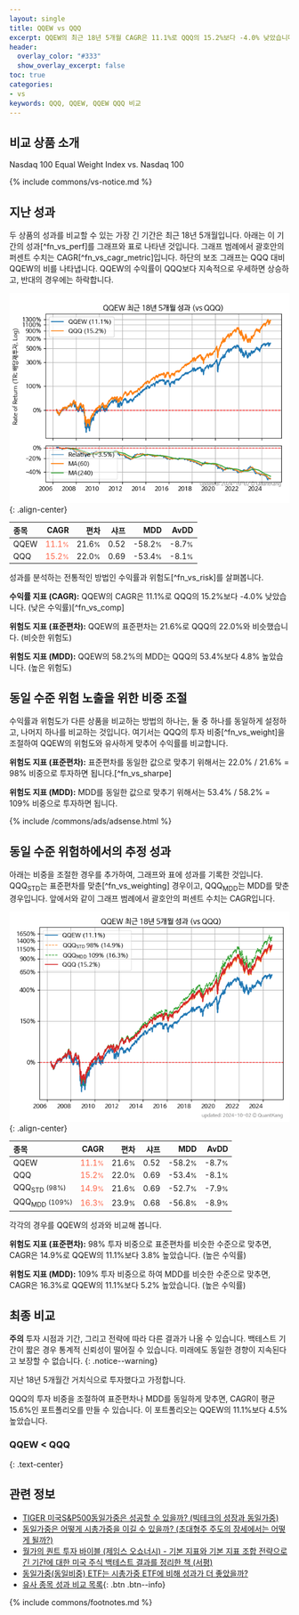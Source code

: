 ```yaml
---
layout: single
title: QQEW vs QQQ
excerpt: QQEW의 최근 18년 5개월 CAGR은 11.1%로 QQQ의 15.2%보다 -4.0% 낮았습니다.
header:
  overlay_color: "#333"
  show_overlay_excerpt: false
toc: true
categories:
- vs
keywords: QQQ, QQEW, QQEW QQQ 비교
---
```


## 비교 상품 소개


Nasdaq 100 Equal Weight Index vs. Nasdaq 100



{% include commons/vs-notice.md %}

## 지난 성과

두 상품의 성과를 비교할 수 있는 가장 긴 기간은 최근 18년 5개월입니다. 아래는 이 기간의 성과[^fn_vs_perf]를 그래프와 표로 나타낸 것입니다.
그래프 범례에서 괄호안의 퍼센트 수치는 CAGR[^fn_vs_cagr_metric]입니다.
하단의 보조 그래프는 QQQ 대비 QQEW의 비를 나타냅니다.
QQEW의 수익률이 QQQ보다 지속적으로 우세하면 상승하고, 반대의 경우에는 하락합니다.

![QQEW](/vs/images/qqew-vs-qqq_dual.png){: .align-center}

| **종목** | **CAGR** | **편차** | **샤프** | **MDD** | **AvDD** |
| :------------ | ------: | -----------: | -------: | ------: | -------: |
| QQEW | <span style="color: tomato">11.1<small>%</small></span> | 21.6<small>%</small> | 0.52 | -58.2<small>%</small> | -8.7<small>%</small> |
| QQQ | <span style="color: tomato">15.2<small>%</small></span> | 22.0<small>%</small> | 0.69 | -53.4<small>%</small> | -8.1<small>%</small> |

<!-- more -->


성과를 분석하는 전통적인 방법인 수익률과 위험도[^fn_vs_risk]를 살펴봅니다.

**수익률 지표 (CAGR):** QQEW의 CAGR은 11.1%로 QQQ의 15.2%보다 -4.0% 낮았습니다. (낮은 수익률)[^fn_vs_comp]

**위험도 지표 (표준편차):** QQEW의 표준편차는 21.6%로 QQQ의 22.0%와 비슷했습니다. (비슷한 위험도)

**위험도 지표 (MDD):** QQEW의 58.2%의 MDD는 QQQ의 53.4%보다 4.8% 높았습니다. (높은 위험도)



## 동일 수준 위험 노출을 위한 비중 조절

수익률과 위험도가 다른 상품을 비교하는 방법의 하나는, 둘 중 하나를 동일하게 설정하고, 나머지 하나를 비교하는 것입니다.
여기서는 QQQ의 투자 비중[^fn_vs_weight]을 조절하여 QQEW의 위험도와 유사하게 맞추어 수익률를 비교합니다.

**위험도 지표 (표준편차):** 표준편차를 동일한 값으로 맞추기 위해서는 22.0% / 21.6% = 98% 비중으로 투자하면 됩니다.[^fn_vs_sharpe]

**위험도 지표 (MDD):** MDD를 동일한 값으로 맞추기 위해서는 53.4% / 58.2% = 109% 비중으로 투자하면 됩니다.


{% include /commons/ads/adsense.html %}



## 동일 수준 위험하에서의 추정 성과

아래는 비중을 조절한 경우를 추가하여, 그래프와 표에 성과를 기록한 것입니다.
QQQ<sub>STD</sub>는 표준편차를 맞춘[^fn_vs_weighting] 경우이고, QQQ<sub>MDD</sub>는 MDD를 맞춘 경우입니다.
앞에서와 같이 그래프 범례에서 괄호안의 퍼센트 수치는 CAGR입니다.


![QQEW](/vs/images/qqew-vs-qqq.png){: .align-center}



| **종목** | **CAGR** | **편차** | **샤프** | **MDD** | **AvDD** |
| :------------ | ------: | -----------: | -------: | ------: | -------: |
| QQEW | <span style="color: tomato">11.1<small>%</small></span> | 21.6<small>%</small> | 0.52 | -58.2<small>%</small> | -8.7<small>%</small> |
| QQQ | <span style="color: tomato">15.2<small>%</small></span> | 22.0<small>%</small> | 0.69 | -53.4<small>%</small> | -8.1<small>%</small> |
| QQQ<sub>STD</sub> <small>(98%)</small> | <span style="color: tomato">14.9<small>%</small></span> | 21.6<small>%</small> | 0.69 | -52.7<small>%</small> | -7.9<small>%</small> |
| QQQ<sub>MDD</sub> <small>(109%)</small> | <span style="color: tomato">16.3<small>%</small></span> | 23.9<small>%</small> | 0.68 | -56.8<small>%</small> | -8.9<small>%</small> |



각각의 경우를 QQEW의 성과와 비교해 봅니다.

**위험도 지표 (표준편차):** 98% 투자 비중으로 표준편차를 비슷한 수준으로 맞추면, CAGR은 14.9%로 QQEW의 11.1%보다 3.8% 높았습니다. (높은 수익률)

**위험도 지표 (MDD):** 109% 투자 비중으로 하여 MDD를 비슷한 수준으로 맞추면, CAGR은 16.3%로 QQEW의 11.1%보다 5.2% 높았습니다. (높은 수익률)




## 최종 비교

**주의** 투자 시점과 기간, 그리고 전략에 따라 다른 결과가 나올 수 있습니다. 백테스트 기간이 짧은 경우 통계적 신뢰성이 떨어질 수 있습니다. 미래에도 동일한 경향이 지속된다고 보장할 수 없습니다.
{: .notice--warning}

지난 18년 5개월간 거치식으로 투자했다고 가정합니다.

QQQ의 투자 비중을 조절하여 표준편차나 MDD를 동일하게 맞추면, CAGR이 평균 15.6%인 포트폴리오를 만들 수 있습니다.
이 포트폴리오는 QQEW의 11.1%보다 4.5% 높았습니다.

### QQEW	&lt; QQQ
{: .text-center}


## 관련 정보

- [TIGER 미국S&P500동일가중은 성공할 수 있을까? (빅테크의 성장과 동일가중)](https://kongdori.tistory.com/297)
- [동일가중은 어떻게 시총가중을 이길 수 있을까? (초대형주 주도의 장세에서는 어떻게 될까?)](https://kongdori.tistory.com/296)
- [월가의 퀀트 투자 바이블 (제임스 오쇼너시) - 기본 지표와 기본 지표 조합 전략으로 긴 기간에 대한 미국 주식 백테스트 결과를 정리한 책 (서평)](https://kongdori.tistory.com/294)
- [동일가중(동일비중) ETF는 시총가중 ETF에 비해 성과가 더 좋았을까?](https://kongdori.tistory.com/160)
- [유사 종목 성과 비교 목록](/vs/){: .btn .btn--info}

{% include commons/footnotes.md %}